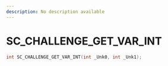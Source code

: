 ```yaml
---
description: No description available 
---
```


# SC_CHALLENGE_GET_VAR_INT

```cpp
int SC_CHALLENGE_GET_VAR_INT(int _Unk0, int _Unk1);
```